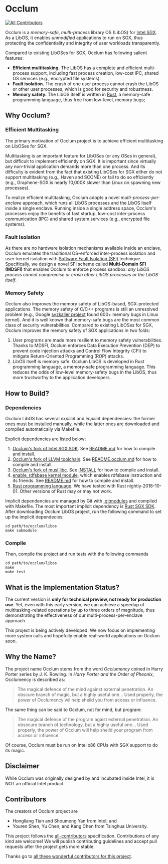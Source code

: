 # Occlum
[![All Contributors](https://img.shields.io/badge/all_contributors-6-orange.svg?style=flat-square)](CONTRIBUTORS.md)

Occlum is a *memory-safe*, *multi-process* library OS (LibOS) for [Intel SGX](https://software.intel.com/en-us/sgx). As a LibOS, it enables *unmodified* applications to run on SGX, thus protecting the confidentiality and integrity of user workloads transparently. 

Compared to existing LibOSes for SGX, Occlum has following salient features:

  * **Efficient multitasking.** The LibOS has a complete and efficient multi-process support, including fast process creation, low-cost IPC, shared OS services (e.g., encrypted file systems).
  * **Fault isolation.** The crash of one user process cannot crash the LibOS or other user processes, which is good for security and robustness.
  * **Memory safety.** The LibOS itself is written in [Rust](https://www.rust-lang.org/), a memory-safe programming language, thus free from low-level, memory bugs;

## Why Occlum?

### Efficient Multitasking

The primary motivation of Occlum project is to achieve efficient multitasking on LibOSes for SGX.

Multitasking is an important feature for LibOSes (or any OSes in general), but difficult to implement efficiently on SGX. It is important since virtually any non-trivial application demands more than one process. And its difficulty is evident from the fact that existing LibOSes for SGX either do not support multitasking (e.g., Haven and SCONE) or fail to do so efficiently (e.g., Graphene-SGX is nearly 10,000X slower than Linux on spawning new processes).

To realize efficient multitasking, Occlum adopts a novel *multi-process-per-enclave* approach, which runs all LibOS processes and the LibOS itself inside a single enclave. Running inside a single address space, Occlum's processes enjoy the benefits of fast startup, low-cost inter-process communication (IPC) and shared system services (e.g., encrypted file systems).

### Fault Isolation

As there are no hardware isolation mechanisms available inside an enclave, Occlum emulates the traditional OS-enforced inter-process isolation and user-kernel isolation with [Software Fault Isolation (SFI)](http://www.cse.psu.edu/~gxt29/papers/sfi-final.pdf) technique. Specifically, we design a novel SFI scheme called **Multi-Domain SFI (MDSFI)** that enables Occlum to enforce process sandbox: *any LibOS process cannot compromise or crash other LibOS processes or the LibOS itself*.

### Memory Safety

Occlum also improves the memory safety of LibOS-based, SGX-protected applications. The memory safety of C/C++ programs is still an unresolved problem (e.g., Google [syzkaller project](https://github.com/google/syzkaller) found 600+ memory bugs in Linux kernel). And it is well known that memory-safe bugs are the most common class of security vulnerabilities. Compared to existing LibOSes for SGX, Occlum improves the memory safety of SGX applications in two folds:

   1. User programs are made more resilient to memory safety vulnerabilities. Thanks to MDSFI, Occlum enforces Data Execution Prevention (DEP) to prevent code injection attacks and Control Flow Integrity (CFI) to mitigate Return-Oriented Programming (ROP) attacks. 
   1. LibOS itself is memory safe. Occlum LibOS is developed in Rust programming language, a memory-safe programming language. This reduces the odds of low-level memory-safety bugs in the LibOS, thus more trustworthy to the application developers.

## How to Build?

### Dependencies

Occlum LibOS has several *explicit* and *implicit* dependencies: the former ones must be installed manually, while the latter ones are downloaded and compiled automatically via Makefile.

Explicit dependencies are listed below:

   1. [Occlum's fork of Intel SGX SDK](https://github.com/occlum/linux-sgx/tree/for_occlum). See [README.md](https://github.com/occlum/linux-sgx/blob/for_occlum/README.md) for how to compile and install.
   1. [Occlum's fork of LLVM toolchain](https://github.com/occlum/llvm/tree/for_occlum). See [README.occlum.md](https://github.com/occlum/llvm/blob/for_occlum/README.occlum.md) for how to compile and install.
   1. [Occlum's fork of musl libc](https://github.com/occlum/musl/tree/for_occlum). See [INSTALL](https://github.com/occlum/musl/blob/for_occlum/INSTALL) for how to compile and install.
   1. [enable_rdfsbase kernel module](https://github.com/occlum/enable_rdfsbase), which enables rdfsbase instruction and its friends. See [README.md](https://github.com/occlum/enable_rdfsbase/blob/master/README.md) for how to compile and install.
   1. [Rust programming language](https://www.rust-lang.org/). We have tested with Rust nightly-2018-10-01. Other versions of Rust may or may not work.

Implicit dependencies are managed by Git with [.gitmodules](https://github.com/occlum/libos/blob/master/.gitmodules) and compiled with Makefile. The most important implicit dependency is [Rust SGX SDK](https://github.com/baidu/rust-sgx-sdk). After downloading Occlum LibOS project, run the following command to set up the implicit dependecies:

    cd path/to/occlum/libos
    make submodule

### Compile

Then, compile the project and run tests with the following commands

    cd path/to/occlum/libos
    make
    make test

## What is the Implementation Status?

The current version is **only for technical preview, not ready for production use**. Yet, even with this early version, we can achieve a speedup of multitasking-related operations by up to three orders of magnitude, thus demonstrating the effectiveness of our multi-process-per-enclave approach.

This project is being actively developed. We now focus on implementing more system calls and hopefully enable real-world applications on Occlum soon.

## Why the Name?

The project name Occlum stems from the word *Occlumency* coined in Harry Porter series by J. K. Rowling. In *Harry Porter and the Order of Pheonix*, Occlumency is described as:

> The magical defence of the mind against external penetration. An obscure branch of magic, but a highly useful one... Used properly, the power of Occlumency wil help sheild you from access or influence.

The same thing can be said to Occlum, not for mind, but program:

> The magical defence of the program agaist external penetration. An obsecure branch of technology, but a highly useful one... Used properly, the power of Occlum will help sheild your program from access or influence.

Of course, Occlum must be run on Intel x86 CPUs with SGX support to do its magic.

## Disclaimer

While Occlum was originally designed by and incubated inside Intel, it is NOT an official Intel product.

## Contributors

The creators of Occlum project are
  * Hongliang Tian and Shoumeng Yan from Intel; and
  * Youren Shen, Yu Chen, and Kang Chen from Tsinghua University.

This project follows the [all-contributors](https://allcontributors.org) specification. Contributions of any kind are welcome! We will publish contributing guidelines and accept pull requests after the project gets more stable.

Thanks go to [all these wonderful contributors for this project](CONTRIBUTORS.md).
